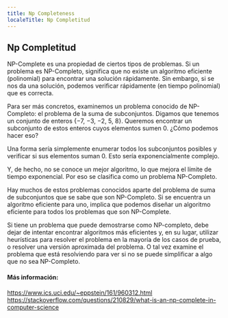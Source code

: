 ```yaml
---
title: Np Completeness
localeTitle: Np Completitud
---
```

## Np Completitud

NP-Complete es una propiedad de ciertos tipos de problemas. Si un problema es NP-Completo, significa que no existe un algoritmo eficiente (polinomial) para encontrar una solución rápidamente. Sin embargo, si se nos da una solución, podemos verificar rápidamente (en tiempo polinomial) que es correcta.

Para ser más concretos, examinemos un problema conocido de NP-Completo: el problema de la suma de subconjuntos. Digamos que tenemos un conjunto de enteros {−7, −3, −2, 5, 8}. Queremos encontrar un subconjunto de estos enteros cuyos elementos sumen 0. ¿Cómo podemos hacer eso?

Una forma sería simplemente enumerar todos los subconjuntos posibles y verificar si sus elementos suman 0. Esto sería exponencialmente complejo.

Y, de hecho, no se conoce un mejor algoritmo, lo que mejora el límite de tiempo exponencial. Por eso se clasifica como un problema NP-Completo.

Hay muchos de estos problemas conocidos aparte del problema de suma de subconjuntos que se sabe que son NP-Completo. Si se encuentra un algoritmo eficiente para uno, implica que podemos diseñar un algoritmo eficiente para todos los problemas que son NP-Complete.

Si tiene un problema que puede demostrarse como NP-completo, debe dejar de intentar encontrar algoritmos más eficientes y, en su lugar, utilizar heurísticas para resolver el problema en la mayoría de los casos de prueba, o resolver una versión aproximada del problema. O tal vez examine el problema que está resolviendo para ver si no se puede simplificar a algo que no sea NP-Completo.

#### Más información:

https://www.ics.uci.edu/~eppstein/161/960312.html https://stackoverflow.com/questions/210829/what-is-an-np-complete-in-computer-science